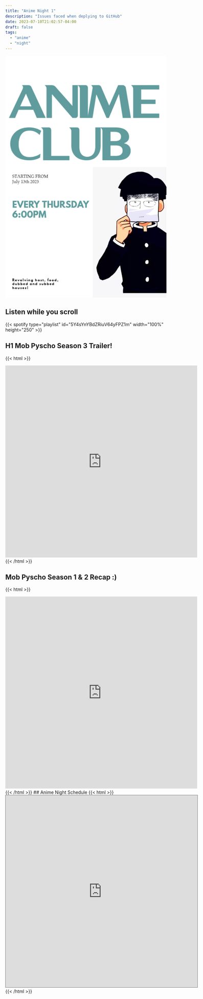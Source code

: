 ```yaml
---
title: "Anime Night 1"
description: "Issues faced when deplying to GitHub"
date: 2023-07-10T21:02:57-04:00
draft: false
tags:
  - "anime"
  - "night"
---
```


![Anime Night](/anime_club.jpg)
## Listen while you scroll
{{< spotify type="playlist" id="5Y4sYnYBdZRiuV64yFPZ1m" width="100%" height="250" >}}

## H1 Mob Pyscho Season 3 Trailer!
{{< html >}}
<iframe width="600" height="600" src="https://www.youtube.com/embed/Ah7lTT-NKMw?si=vKg8Ug5wKSHq8UPl&amp;start=2" title="YouTube video player" frameborder="0" allow="accelerometer; autoplay; clipboard-write; encrypted-media; gyroscope; picture-in-picture; web-share" allowfullscreen></iframe>
{{< /html >}}

## Mob Pyscho Season 1 & 2 Recap :\)
{{< html >}}
<iframe width="600" height="600" src="https://www.youtube.com/embed/GKtOCNYdSjc?si=YRBHbZGUqg4gqa1j" title="YouTube video player" frameborder="0" allow="accelerometer; autoplay; clipboard-write; encrypted-media; gyroscope; picture-in-picture; web-share" allowfullscreen></iframe>
{{< /html >}}
## Anime Night Schedule
{{< html >}}
<iframe title="Anime Night Schedule" src="https://calendar.google.com/calendar/embed?height=600&wkst=1&bgcolor=%23ffffff&ctz=America%2FCancun&mode=AGENDA&showTitle=0&showPrint=0&showTabs=1&showCalendars=0&src=Y2xvdWRzZWVraW5naW5mb0BnbWFpbC5jb20&color=%23039BE5" style="border:solid 1px #777" width="600" height="600" frameborder="0" scrolling="no"></iframe>
{{< /html >}}
